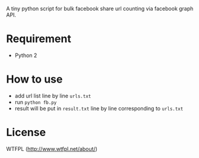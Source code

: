 A tiny python script for bulk facebook share url counting via facebook graph API.

# Requirement
- Python 2

# How to use
- add url list line by line `urls.txt`
- run `python fb.py`
- result will be put in `result.txt` line by line corresponding to `urls.txt`

# License
WTFPL (http://www.wtfpl.net/about/)